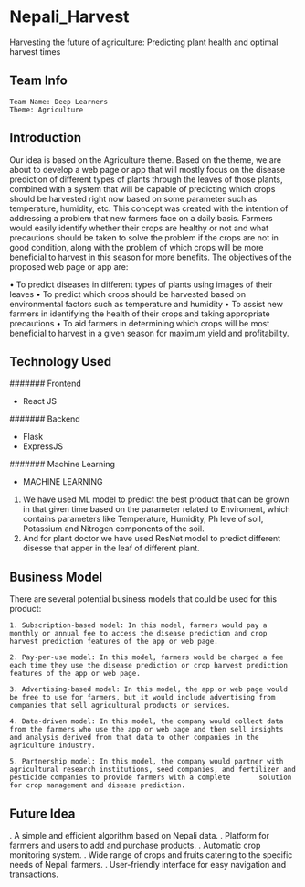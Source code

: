 # Nepali_Harvest
Harvesting the future of agriculture: Predicting plant health and optimal harvest times


## Team Info
```
Team Name: Deep Learners
Theme: Agriculture
```

## Introduction

Our idea is based on the Agriculture theme. Based on the theme, we are about to develop a web page or app that will mostly focus on the disease prediction of different types of plants through the leaves of those plants, combined with a system that will be capable of predicting which crops should be harvested right now based on some parameter such as temperature, humidity, etc. This concept was created with the intention of addressing a problem that new farmers face on a daily basis. Farmers would easily identify whether their crops are healthy or not and what precautions should be taken to solve the problem if the crops are not in good condition, along with the problem of which crops will be more beneficial to harvest in this season for more benefits.
The objectives of the proposed web page or app are:

•    To predict diseases in different types of plants using images of their leaves
•    To predict which crops should be harvested based on environmental factors such as temperature and humidity
•    To assist new farmers in identifying the health of their crops and taking appropriate precautions
•    To aid farmers in determining which crops will be most beneficial to harvest in a given season for maximum yield and profitability.


## Technology Used

####### Frontend

* React JS

####### Backend

* Flask
* ExpressJS

####### Machine Learning

* MACHINE LEARNING

1. We have used ML model to predict the best product that can be grown in that given time based on the parameter related to Enviroment, which contains parameters like Temperature, Humidity, Ph leve of soil, Potassium and Nitrogen components of the soil.
2. And for plant doctor we have used ResNet model to predict different disesse that apper in the leaf of different plant.


## Business Model

There are several potential business models that could be used for this product:

    1. Subscription-based model: In this model, farmers would pay a monthly or annual fee to access the disease prediction and crop harvest prediction features of the app or web page.

    2. Pay-per-use model: In this model, farmers would be charged a fee each time they use the disease prediction or crop harvest prediction features of the app or web page.

    3. Advertising-based model: In this model, the app or web page would be free to use for farmers, but it would include advertising from companies that sell agricultural products or services.

    4. Data-driven model: In this model, the company would collect data from the farmers who use the app or web page and then sell insights and analysis derived from that data to other companies in the agriculture industry.

    5. Partnership model: In this model, the company would partner with agricultural research institutions, seed companies, and fertilizer and pesticide companies to provide farmers with a complete       solution for crop management and disease prediction.


## Future Idea

. A simple and efficient algorithm based on Nepali data.
. Platform for farmers and users to add and purchase products.
. Automatic crop monitoring system.
. Wide range of crops and fruits catering to the specific needs of Nepali farmers.
. User-friendly interface for easy navigation and transactions.